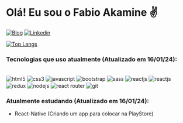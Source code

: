 # Olá! Eu sou o Fabio Akamine ✌️

[![Blog](https://img.shields.io/website?label=Portfolio&style=for-the-badge&url=https://akaminefabio.github.io/Portfolio_Main/)](https://akaminefabio.github.io/Portfolio_Main/)
[![Linkedin](https://img.shields.io/badge/LinkedIn-0077B5?style=for-the-badge&logo=linkedin&logoColor=white)](https://www.linkedin.com/in/fabio-suzuki-akamine/)

[![Top Langs](https://github-readme-stats.vercel.app/api/top-langs/?username=AkamineFabio&layout=compact&theme=dracula)](https://github.com/AkamineFabio/github-readme-stats)

### Tecnologias que uso atualmente (Atualizado em 16/01/24):
<div style='disply: inline-block'><br>
<img align='center' alt='html5' src='https://img.shields.io/badge/HTML5-E34F26?style=for-the-badge&logo=html5&logoColor=white'/>
<img align='center' alt='css3' src='https://img.shields.io/badge/CSS3-1572B6?style=for-the-badge&logo=css3&logoColor=white'/>
<img align='center' alt='javascript' src='https://img.shields.io/badge/JavaScript-323330?style=for-the-badge&logo=javascript&logoColor=F7DF1E'/>
<img align='center' alt='bootstrap' src='https://img.shields.io/badge/Bootstrap-563D7C?style=for-the-badge&logo=bootstrap&logoColor=white'/>
<img align='center' alt='sass' src='https://img.shields.io/badge/Sass-CC6699?style=for-the-badge&logo=sass&logoColor=white'/>
<img align='center' alt='reactjs' src='https://img.shields.io/badge/React-20232A?style=for-the-badge&logo=react&logoColor=61DAFB'/>
<img align='center' alt='reactjs' src='https://img.shields.io/badge/React_Native-20232A?style=for-the-badge&logo=react&logoColor=61DAFB'/>
<img align='center' alt='redux' src='https://img.shields.io/badge/Redux-593D88?style=for-the-badge&logo=redux&logoColor=white'/>
<img align='center' alt='nodejs' src='https://img.shields.io/badge/Node.js-43853D?style=for-the-badge&logo=node.js&logoColor=white'/>
<img align='center' alt='react router' src='https://img.shields.io/badge/React_Router-CA4245?style=for-the-badge&logo=react-router&logoColor=white)'/>
<img align='center' alt='git' src='https://img.shields.io/badge/GIT-E44C30?style=for-the-badge&logo=git&logoColor=white'/>
</div>

### Atualmente estudando (Atualizado em 16/01/24):
- React-Native (Criando um app para colocar na PlayStore)

